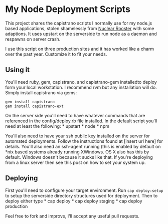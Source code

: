 # My Node Deployment Scripts
This project shares the capistrano scripts I normally use for my 
node.js based applications, stolen shamelessly from [Nuclear Rooster](http://dev.nuclearrooster.com/2010/07/18/capistrano-scripts-for-node-js/) with some adaptions. It uses upstart on the serverside to run
node as a daemon and respawns on server crash.

I use this script on three production sites and it has worked like a 
charm over the past year. Customize it to fit your needs.

## Using it
You'll need ruby, gem, capistrano, and capistrano-gem installedto deploy form your local workstation. I recommend rvm but any installation will do. Simply install capistrano via gems:

    gem install capistrano
    gem install capistrano-ext

On the server side you'll need to have whatever commands that are referenced in the config/deploy.rb file installed. In the default script you'll need at least the following:
    * upstart
    * node
    * npm

You'll also need to have your ssh public key installed on the server for automated deployments. Follow the instructions found at [insert url here] for details. You'll also need an ssh-agent running (this is enabled by default on *nix based systems already running XWindows. OS X also has this by default. Windows doesn't because it sucks like that. If you're deploying from a linux server then see this post on how to set your system up.


## Deploying
First you'll need to configure your target environment. Run `cap deploy:setup` to setup the serverside directory structures used for deployment. Then to deploy either type
    * cap deploy 
    * cap deploy staging
    * cap deploy production


Feel free to fork and improve, I'll accept any useful pull requests.
